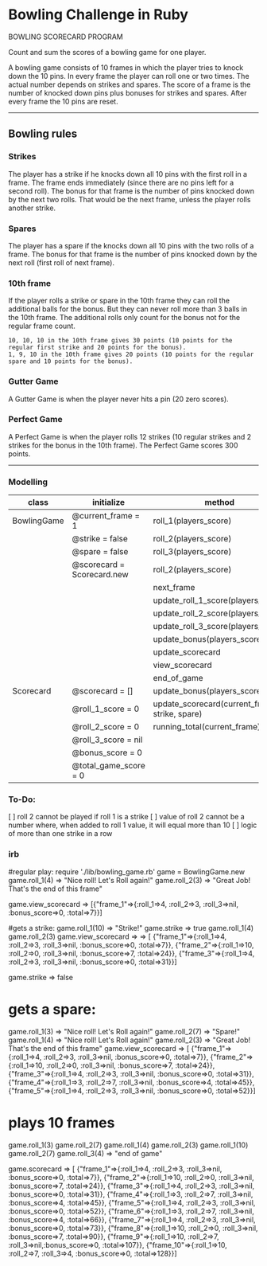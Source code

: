 Bowling Challenge in Ruby
=================

BOWLING SCORECARD PROGRAM


Count and sum the scores of a bowling game for one player.

A bowling game consists of 10 frames in which the player tries to knock down the 10 pins.
In every frame the player can roll one or two times. The actual number depends on strikes and spares. The score of a frame is the number of knocked down pins plus bonuses for strikes and spares. After every frame the 10 pins are reset.

---
## Bowling rules

### Strikes

The player has a strike if he knocks down all 10 pins with the first roll in a frame. The frame ends immediately (since there are no pins left for a second roll). The bonus for that frame is the number of pins knocked down by the next two rolls. That would be the next frame, unless the player rolls another strike.

### Spares

The player has a spare if the knocks down all 10 pins with the two rolls of a frame. The bonus for that frame is the number of pins knocked down by the next roll (first roll of next frame).

### 10th frame

If the player rolls a strike or spare in the 10th frame they can roll the additional balls for the bonus. But they can never roll more than 3 balls in the 10th frame. The additional rolls only count for the bonus not for the regular frame count.

    10, 10, 10 in the 10th frame gives 30 points (10 points for the regular first strike and 20 points for the bonus).
    1, 9, 10 in the 10th frame gives 20 points (10 points for the regular spare and 10 points for the bonus).

### Gutter Game

A Gutter Game is when the player never hits a pin (20 zero scores).

### Perfect Game

A Perfect Game is when the player rolls 12 strikes (10 regular strikes and 2 strikes for the bonus in the 10th frame). The Perfect Game scores 300 points.

---

### Modelling

|     class      |   initialize                   |   method                                       |
|----------------|--------------------------------|------------------------------------------------|
|   BowlingGame  |  @current_frame = 1            | roll_1(players_score)                          |
|                |  @strike = false               | roll_2(players_score)                          |
|                |  @spare = false                | roll_3(players_score)                          |
|                |  @scorecard = Scorecard.new    | roll_2(players_score)                          |
|                |                                | next_frame                                     |
|                |                                | update_roll_1_score(players_score)             |
|                |                                | update_roll_2_score(players_score)             |
|                |                                | update_roll_3_score(players_score)             |
|                |                                | update_bonus(players_score)                    |
|                |                                | update_scorecard                               |
|                |                                | view_scorecard                                 |
|                |                                | end_of_game                                    |
|  Scorecard     |   @scorecard = []              | update_bonus(players_score)                    |
|                |   @roll_1_score = 0            | update_scorecard(current_frame, strike, spare) |
|                |   @roll_2_score = 0            | running_total(current_frame)                   |
|                |   @roll_3_score = nil          |                                                |
|                |   @bonus_score = 0             |                                                |
|                |   @total_game_score = 0        |                                                |


### To-Do:
[ ] roll 2 cannot be played if roll 1 is a strike
[ ] value of roll 2 cannot be a number where, when added to roll 1 value, it will equal more than 10
[ ] logic of more than one strike in a row


### irb
#regular play:
require './lib/bowling_game.rb'
game = BowlingGame.new
game.roll_1(4)
 => "Nice roll! Let's Roll again!"
game.roll_2(3)
 => "Great Job! That's the end of this frame"

game.view_scorecard
 => [{"frame_1"=>{:roll_1=>4, :roll_2=>3, :roll_3=>nil, :bonus_score=>0, :total=>7}}]


#gets a strike:
game.roll_1(10)
=> "Strike!"
game.strike
=> true
game.roll_1(4)
game.roll_2(3)
game.view_scorecard
=>
=> [
{"frame_1"=>{:roll_1=>4, :roll_2=>3, :roll_3=>nil, :bonus_score=>0, :total=>7}}, {"frame_2"=>{:roll_1=>10, :roll_2=>0, :roll_3=>nil, :bonus_score=>7, :total=>24}}, {"frame_3"=>{:roll_1=>4, :roll_2=>3, :roll_3=>nil, :bonus_score=>0, :total=>31}}]

game.strike
=> false

# gets a spare:
game.roll_1(3)
=> "Nice roll! Let's Roll again!"
game.roll_2(7)
 => "Spare!"
game.roll_1(4)
=> "Nice roll! Let's Roll again!"
game.roll_2(3)
 => "Great Job! That's the end of this frame"
game.view_scorecard
=> [
{"frame_1"=>{:roll_1=>4, :roll_2=>3, :roll_3=>nil, :bonus_score=>0, :total=>7}}, {"frame_2"=>{:roll_1=>10, :roll_2=>0, :roll_3=>nil, :bonus_score=>7, :total=>24}}, {"frame_3"=>{:roll_1=>4, :roll_2=>3, :roll_3=>nil, :bonus_score=>0, :total=>31}}, {"frame_4"=>{:roll_1=>3, :roll_2=>7, :roll_3=>nil, :bonus_score=>4, :total=>45}}, {"frame_5"=>{:roll_1=>4, :roll_2=>3, :roll_3=>nil, :bonus_score=>0, :total=>52}}]

# plays 10 frames
game.roll_1(3)
game.roll_2(7)
game.roll_1(4)
game.roll_2(3)
game.roll_1(10)
game.roll_2(7)
game.roll_3(4)
=> "end of game"

game.scorecard
=> [
{"frame_1"=>{:roll_1=>4, :roll_2=>3, :roll_3=>nil, :bonus_score=>0, :total=>7}}, {"frame_2"=>{:roll_1=>10, :roll_2=>0, :roll_3=>nil, :bonus_score=>7, :total=>24}}, {"frame_3"=>{:roll_1=>4, :roll_2=>3, :roll_3=>nil, :bonus_score=>0, :total=>31}}, {"frame_4"=>{:roll_1=>3, :roll_2=>7, :roll_3=>nil, :bonus_score=>4, :total=>45}}, {"frame_5"=>{:roll_1=>4, :roll_2=>3, :roll_3=>nil, :bonus_score=>0, :total=>52}}, {"frame_6"=>{:roll_1=>3, :roll_2=>7, :roll_3=>nil, :bonus_score=>4, :total=>66}}, {"frame_7"=>{:roll_1=>4, :roll_2=>3, :roll_3=>nil, :bonus_score=>0, :total=>73}}, {"frame_8"=>{:roll_1=>10, :roll_2=>0, :roll_3=>nil, :bonus_score=>7, :total=>90}}, {"frame_9"=>{:roll_1=>10, :roll_2=>7, :roll_3=>nil,:bonus_score=>0, :total=>107}},
{"frame_10"=>{:roll_1=>10, :roll_2=>7, :roll_3=>4, :bonus_score=>0, :total=>128}}]
